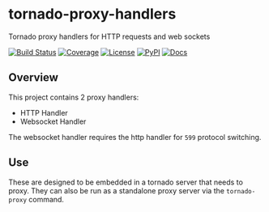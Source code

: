 # tornado-proxy-handlers
Tornado proxy handlers for HTTP requests and web sockets

[![Build Status](https://dev.azure.com/tpaine154/miscellaneous/_apis/build/status/timkpaine.tornado-proxy-handlers?branchName=master)](https://dev.azure.com/tpaine154/miscellaneous/_build/latest?definitionId=29&branchName=master)
[![Coverage](https://img.shields.io/azure-devops/coverage/tpaine154/miscellaneous/29/master)](https://img.shields.io/azure-devops/coverage/tpaine154/miscellaneous/29)
[![License](https://img.shields.io/github/license/timkpaine/tornado-proxy-handlers.svg)](https://pypi.python.org/pypi/tornado-proxy-handlers/)
[![PyPI](https://img.shields.io/pypi/v/tornado-proxy-handlers.svg)](https://pypi.python.org/pypi/tornado-proxy-handlers/)
[![Docs](https://readthedocs.org/projects/tornado-proxy-handlers/badge/?version=latest)](https://tornado-proxy-handlers.readthedocs.io/en/latest/?badge=latest)


## Overview
This project contains 2 proxy handlers:
- HTTP Handler
- Websocket Handler

The websocket handler requires the http handler for `599` protocol switching. 

## Use
These are designed to be embedded in a tornado server that needs to proxy. They can also be run as a standalone proxy server via the `tornado-proxy` command. 

